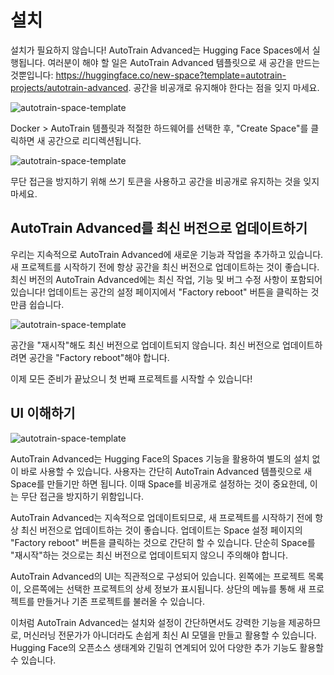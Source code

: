 # 설치

설치가 필요하지 않습니다! AutoTrain Advanced는 Hugging Face Spaces에서 실행됩니다. 여러분이 해야 할 일은 AutoTrain Advanced 템플릿으로 새 공간을 만드는 것뿐입니다: https://huggingface.co/new-space?template=autotrain-projects/autotrain-advanced. 공간을 비공개로 유지해야 한다는 점을 잊지 마세요.

![autotrain-space-template](https://raw.githubusercontent.com/huggingface/autotrain-advanced/main/static/space_template_1.png)

Docker > AutoTrain 템플릿과 적절한 하드웨어를 선택한 후, "Create Space"를 클릭하면 새 공간으로 리디렉션됩니다.

![autotrain-space-template](https://raw.githubusercontent.com/huggingface/autotrain-advanced/main/static/space_template_2.png)

무단 접근을 방지하기 위해 쓰기 토큰을 사용하고 공간을 비공개로 유지하는 것을 잊지 마세요.

## AutoTrain Advanced를 최신 버전으로 업데이트하기

우리는 지속적으로 AutoTrain Advanced에 새로운 기능과 작업을 추가하고 있습니다. 새 프로젝트를 시작하기 전에 항상 공간을 최신 버전으로 업데이트하는 것이 좋습니다. 최신 버전의 AutoTrain Advanced에는 최신 작업, 기능 및 버그 수정 사항이 포함되어 있습니다! 업데이트는 공간의 설정 페이지에서 "Factory reboot" 버튼을 클릭하는 것만큼 쉽습니다.

![autotrain-space-template](https://raw.githubusercontent.com/huggingface/autotrain-advanced/main/static/space_template_5.png)

공간을 "재시작"해도 최신 버전으로 업데이트되지 않습니다. 최신 버전으로 업데이트하려면 공간을 "Factory reboot"해야 합니다.

이제 모든 준비가 끝났으니 첫 번째 프로젝트를 시작할 수 있습니다!

## UI 이해하기

![autotrain-space-template](https://raw.githubusercontent.com/huggingface/autotrain-advanced/main/static/ui.png)

AutoTrain Advanced는 Hugging Face의 Spaces 기능을 활용하여 별도의 설치 없이 바로 사용할 수 있습니다. 사용자는 간단히 AutoTrain Advanced 템플릿으로 새 Space를 만들기만 하면 됩니다. 이때 Space를 비공개로 설정하는 것이 중요한데, 이는 무단 접근을 방지하기 위함입니다.

AutoTrain Advanced는 지속적으로 업데이트되므로, 새 프로젝트를 시작하기 전에 항상 최신 버전으로 업데이트하는 것이 좋습니다. 업데이트는 Space 설정 페이지의 "Factory reboot" 버튼을 클릭하는 것으로 간단히 할 수 있습니다. 단순히 Space를 "재시작"하는 것으로는 최신 버전으로 업데이트되지 않으니 주의해야 합니다.

AutoTrain Advanced의 UI는 직관적으로 구성되어 있습니다. 왼쪽에는 프로젝트 목록이, 오른쪽에는 선택한 프로젝트의 상세 정보가 표시됩니다. 상단의 메뉴를 통해 새 프로젝트를 만들거나 기존 프로젝트를 불러올 수 있습니다.

이처럼 AutoTrain Advanced는 설치와 설정이 간단하면서도 강력한 기능을 제공하므로, 머신러닝 전문가가 아니더라도 손쉽게 최신 AI 모델을 만들고 활용할 수 있습니다. Hugging Face의 오픈소스 생태계와 긴밀히 연계되어 있어 다양한 추가 기능도 활용할 수 있습니다.
